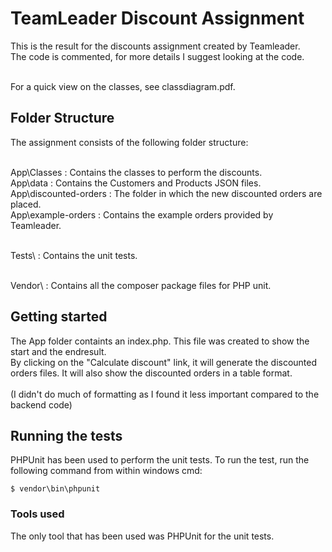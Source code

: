 # TeamLeader Discount Assignment
This is the result for the discounts assignment created by Teamleader. </br>
The code is commented, for more details I suggest looking at the code. <br><br>

For a quick view on the classes, see classdiagram.pdf. </br>

## Folder Structure
The assignment consists of the following folder structure: </br></br>

App\Classes 		: Contains the classes to perform the discounts. </br>
App\data		: Contains the Customers and Products JSON files. </br>
App\discounted-orders	: The folder in which the new discounted orders are placed. </br>
App\example-orders	: Contains the example orders provided by Teamleader. </br></br>

Tests\			: Contains the unit tests. </br></br>

Vendor\ 		: Contains all the composer package files for PHP unit. </br>

## Getting started
The App folder containts an index.php. This file was created to show the start and the endresult. </br>
By clicking on the "Calculate discount" link, it will generate the discounted orders files. 
It will also show the discounted orders in a table format. </br></br>
(I didn't do much of formatting as I found it less important compared to the backend code) </br>


## Running the tests
PHPUnit has been used to perform the unit tests. To run the test, run the following command from within windows cmd:
```
$ vendor\bin\phpunit
```

### Tools used
The only tool that has been used was PHPUnit for the unit tests.
